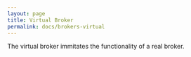 ```yaml
---
layout: page
title: Virtual Broker
permalink: docs/brokers-virtual
---
```



The virtual broker immitates the functionality of a real broker.


